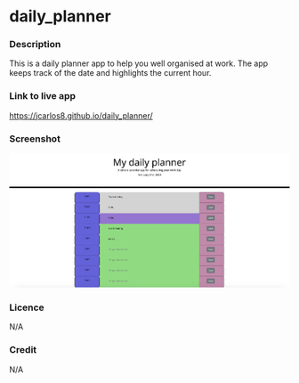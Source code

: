 # daily_planner

### Description
This is a daily planner app to help you well organised at work. The app keeps track of the date and highlights the current hour.

### Link to live app

https://jcarlos8.github.io/daily_planner/

### Screenshot
![DailyPlanner](https://raw.githubusercontent.com/jcarlos8/daily_planner/main/Captura%20de%20ecr%C3%A3%202023-02-21%2C%20%C3%A0s%2011.53.17.png)

### Licence
N/A

### Credit
N/A